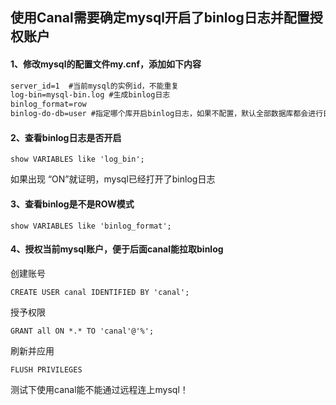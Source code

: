 ## 使用Canal需要确定mysql开启了binlog日志并配置授权账户



#### 1、修改mysql的配置文件my.cnf，添加如下内容

```tex
server_id=1  #当前mysql的实例id，不能重复
log-bin=mysql-bin.log #生成binlog日志
binlog_format=row 
binlog-do-db=user #指定哪个库开启binlog日志，如果不配置，默认全部数据库都会进行日志收集
```



#### 2、查看binlog日志是否开启

````mysql
show VARIABLES like 'log_bin';
````

如果出现 “ON”就证明，mysql已经打开了binlog日志



#### 3、查看binlog是不是ROW模式

```shell
show VARIABLES like 'binlog_format';
```



#### 4、授权当前mysql账户，便于后面canal能拉取binlog

创建账号

```shell
CREATE USER canal IDENTIFIED BY 'canal';
```

授予权限

```shell
GRANT all ON *.* TO 'canal'@'%';
```

刷新并应用

```shell
FLUSH PRIVILEGES
```

测试下使用canal能不能通过远程连上mysql！

